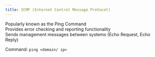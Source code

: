 ```yaml
---
title: ICMP (Internet Control Message Protocol)
---
```


Popularly known as the Ping Command  
Provides error checking and reporting functionality  
Sends management messages between systems (Echo Request, Echo Reply)

Command: `ping <domain/ ip>`
